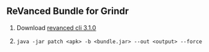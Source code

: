 ## ReVanced Bundle for Grindr

1. Download [revanced cli  3.1.0](https://github.com/ReVanced/revanced-cli/releases?page=2)

2. ```java -jar patch <apk> -b <bundle.jar> --out <output> --force```
